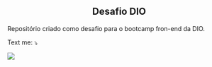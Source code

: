 <span align="center">

## Desafio DIO </h2>

</span>

<p align="left">
	Repositório criado como desafio para o bootcamp fron-end da DIO.  
</p>

<p align="left">
 Text me: ⤵️
</p>
 
  <a href="https://www.linkedin.com/in/marcos-vinicius1801/" alt="Linkedin">
  <img src="https://img.shields.io/badge/-Linkedin-0e76a8?style=for-the-badge&logo=Linkedin&logoColor=white&link=https://www.linkedin.com/in/keidsonroby/" /></a>
</p>
